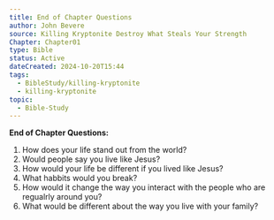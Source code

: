 ```yaml
---
title: End of Chapter Questions
author: John Bevere
source: Killing Kryptonite Destroy What Steals Your Strength
Chapter: Chapter01
type: Bible
status: Active
dateCreated: 2024-10-20T15:44
tags:
  - BibleStudy/killing-kryptonite
  - killing-kryptonite
topic:
  - Bible-Study
---
```

**End of Chapter Questions:**
1. How does your life stand out from the world?
2. Would people say you live like Jesus?
3. How would your life be different if you lived like Jesus?
4. What habbits would you break? 
5. How would it change the way you interact with the people who are regualrly around you?
6. What would be different about the way you live with your family?